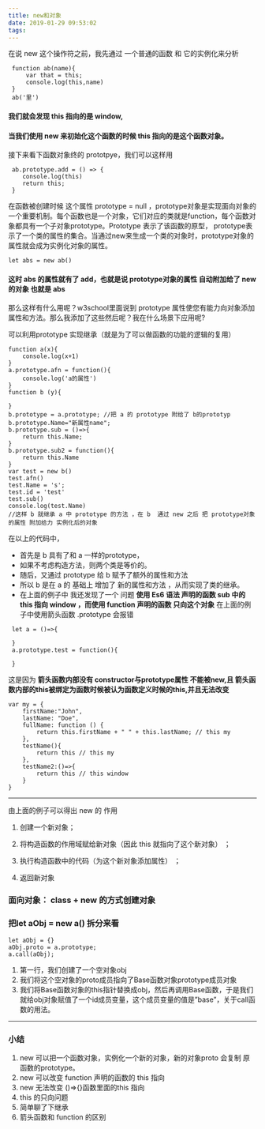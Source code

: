 ```yaml
---
title: new和对象
date: 2019-01-29 09:53:02
tags:
---
```

在说 new 这个操作符之前，我先通过 一个普通的函数 和 它的实例化来分析

```
 function ab(name){
     var that = this;
     console.log(this,name)
 }
 ab('里')
```

#### 我们就会发现 this 指向的是 window, 
#### 当我们使用 new 来初始化这个函数的时候 this 指向的是这个函数对象。

接下来看下函数对象终的 prototpye，我们可以这样用
```
 ab.prototype.add = () => {
    console.log(this)
    return this;
 }

```
在函数被创建时候 这个属性 prototype = null ，prototype对象是实现面向对象的一个重要机制。每个函数也是一个对象，它们对应的类就是function，每个函数对象都具有一个子对象prototype。Prototype 表示了该函数的原型，
prototype表示了一个类的属性的集合。当通过new来生成一个类的对象时，prototype对象的属性就会成为实例化对象的属性。

```
let abs = new ab()
```
#### 这时 abs 的属性就有了 add，也就是说 prototype对象的属性 自动附加给了 new的对象 也就是 abs

那么这样有什么用呢？w3school里面说到 prototype 属性使您有能力向对象添加属性和方法。那么我添加了这些然后呢？我在什么场景下应用呢?

可以利用prototype 实现继承（就是为了可以做函数的功能的逻辑的复用）

```
function a(x){
    console.log(x+1)
}
a.prototype.afn = function(){
    console.log('a的属性')
}
function b (y){
   
}
b.prototype = a.prototype; //把 a 的 prototype 附给了 b的prototyp 
b.prototype.Name="新属性name";
b.prototype.sub = ()=>{
    return this.Name;
}
b.prototype.sub2 = function(){
    return this.Name
}
var test = new b()
test.afn()
test.Name = 's';
test.id = 'test'
test.sub()
console.log(test.Name)
//这样 b 就继承 a 中 prototype 的方法 ，在 b  通过 new 之后 把 prototype对象的属性 附加给力 实例化后的对象 
```

在以上的代码中，

* 首先是 b 具有了和 a 一样的prototype，
* 如果不考虑构造方法，则两个类是等价的。
* 随后，又通过 prototype 给 b 赋予了额外的属性和方法
* 所以 b 是在 a 的 基础上 增加了 新的属性和方法 ，从而实现了类的继承。
* 在上面的例子中 我还发现了一个 问题 
**使用 Es6 语法 声明的函数 sub 中的 this 指向 window ，而使用 function 声明的函数 只向这个对象** 
在上面的例子中使用箭头函数 .prototype 会报错
```
 let a = ()=>{

 }
 a.prototype.test = function(){

 }
```
这是因为 **箭头函数内部没有 constructor与prototype属性 不能被new,且 箭头函数内部的this被绑定为函数时候被认为函数定义时候的this,并且无法改变**

```
var my = {
    firstName:"John",
    lastName: "Doe",
    fullName: function () {
        return this.firstName + " " + this.lastName; // this my
    },
    testName(){
        return this // this my
    },
    testName2:()=>{
        return this // this window
    }
}
```

--- 

由上面的例子可以得出 new 的 作用

1. 创建一个新对象；

2. 将构造函数的作用域赋给新对象（因此 this 就指向了这个新对象） ；

3. 执行构造函数中的代码（为这个新对象添加属性） ；

4. 返回新对象

### 面向对象： class + new 的方式创建对象

### 把let aObj = new a() 拆分来看

```
let aObj = {}
aObj.proto = a.prototype;
a.call(aObj);
```
1. 第一行，我们创建了一个空对象obj
2. 我们将这个空对象的proto成员指向了Base函数对象prototype成员对象
3. 我们将Base函数对象的this指针替换成obj，然后再调用Base函数，于是我们就给obj对象赋值了一个id成员变量，这个成员变量的值是”base”，关于call函数的用法。

---
### 小结

1. new 可以把一个函数对象，实例化一个新的对象，新的对象proto 会复制 原函数的prototype。
2. new 可以改变 function 声明的函数的 this 指向
3. new 无法改变 ()=>{}函数里面的this 指向
4. this 的只向问题
5. 简单聊了下继承
6. 箭头函数和 function 的区别


